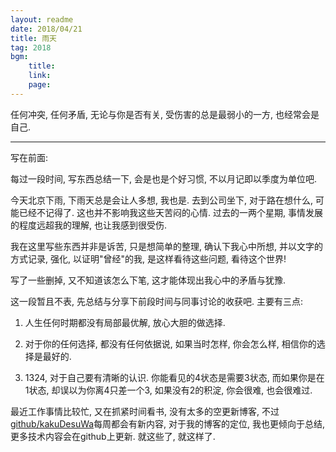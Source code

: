 ```yaml
---
layout: readme
date: 2018/04/21
title: 雨天
tag: 2018
bgm:
    title:
    link:
    page:
---
```


任何冲突, 任何矛盾, 无论与你是否有关, 受伤害的总是最弱小的一方, 也经常会是自己.

---

写在前面:

每过一段时间, 写东西总结一下, 会是也是个好习惯, 不以月记即以季度为单位吧.

今天北京下雨, 下雨天总是会让人多想, 我也是. 去到公司坐下, 对于路在想什么, 可能已经不记得了. 这也并不影响我这些天苦闷的心情. 过去的一两个星期, 事情发展的程度远超我的理解, 也让我感到很受伤.

我在这里写些东西并非是诉苦, 只是想简单的整理, 确认下我心中所想, 并以文字的方式记录, 强化, 以证明"曾经"的我, 是这样看待这些问题, 看待这个世界!

写了一些删掉, 又不知道该怎么下笔, 这才能体现出我心中的矛盾与犹豫.

这一段暂且不表, 先总结与分享下前段时间与同事讨论的收获吧. 主要有三点:

1. 人生任何时期都没有局部最优解, 放心大胆的做选择.

2. 对于你的任何选择, 都没有任何依据说, 如果当时怎样, 你会怎么样, 相信你的选择是最好的.

3. 1324, 对于自己要有清晰的认识. 你能看见的4状态是需要3状态, 而如果你是在1状态, 却误以为你离4只差一个3, 如果没有2的积淀, 你会很难, 也会很难过.

最近工作事情比较忙, 又在抓紧时间看书, 没有太多的空更新博客, 不过[github/kakuDesuWa](https://github.com/kakuDesuWa)每周都会有新内容, 对于我的博客的定位, 我也更倾向于总结, 更多技术内容会在github上更新. 就这些了, 就这样了.
